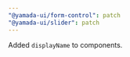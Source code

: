 ```yaml
---
"@yamada-ui/form-control": patch
"@yamada-ui/slider": patch
---
```


Added `displayName` to components.
